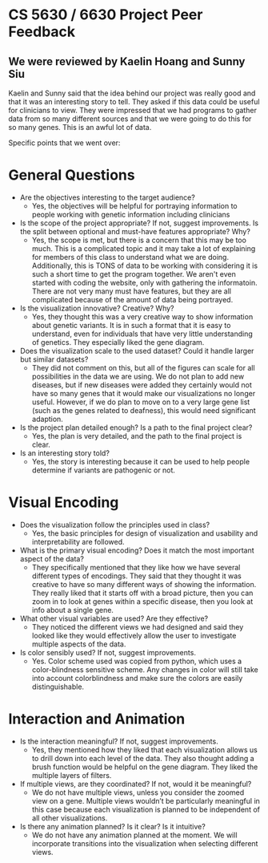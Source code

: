 # CS 5630 / 6630 Project Peer Feedback

## We were reviewed by Kaelin Hoang and Sunny Siu

Kaelin and Sunny said that the idea behind our project was really good and that it was
an interesting story to tell. They asked if this data could be useful for clinicians
to view. They were impressed that we had programs to gather data from so many different 
sources and that we were going to do this for so many genes. This is an awful lot of data.

Specific points that we went over:

# General Questions
* Are the objectives interesting to the target audience? 
  * Yes, the objectives will be helpful for portraying information to people working with genetic information including clinicians
* Is the scope of the project appropriate? If not, suggest improvements. Is the split between optional and must-have features appropriate? Why?
  * Yes, the scope is met, but there is a concern that this may be too much. This is a complicated topic and it may take a lot of explaining for members of this class to understand what we are doing. Additionally, this is TONS of data to be working with considering it is such a short time to get the program together. We aren't even started with coding the website, only with gathering the informatoin. There are not very many must have features, but they are all complicated because of the amount of data being portrayed. 
* Is the visualization innovative? Creative? Why?
  * Yes, they thought this was a very creative way to show information about genetic variants. It is in such a format that it is easy to understand, even for individuals that have very little understanding of genetics. They especially liked the gene diagram. 
* Does the visualization scale to the used dataset? Could it handle larger but similar datasets? 
  * They did not comment on this, but all of the figures can scale for all possibilities in the data we are using. We do not plan to add new diseases, but if new diseases were added they certainly would not have so many genes that it would make our visualizations no longer useful. However, if we do plan to move on to a very large gene list (such as the genes related to deafness), this would need significant adaption. 
* Is the project plan detailed enough? Is a path to the final project clear?
  * Yes, the plan is very detailed, and the path to the final project is clear. 
* Is an interesting story told? 
  * Yes, the story is interesting because it can be used to help people determine if variants are pathogenic or not. 

# Visual Encoding
* Does the visualization follow the principles used in class? 
  * Yes, the basic principles for design of visualization and usability and interpretability are followed. 
* What is the primary visual encoding? Does it match the most important aspect of the data? 
  * They specifically mentioned that they like how we have several different types of encodings. They said that they thought it was creative to have so many different ways of showing the information. They really liked that it starts off with a broad picture, then you can zoom in to look at genes within a specific disease, then you look at info about a single gene.
* What other visual variables are used? Are they effective? 
  * They noticed the different views we had designed and said they looked like they would effectively allow the user to investigate multiple aspects of the data.
* Is color sensibly used? If not, suggest improvements. 
  * Yes. Color scheme used was copied from python, which uses a color-blindness sensitive scheme. Any changes in color will still take into account colorblindness and make sure the colors are easily distinguishable.

# Interaction and Animation
* Is the interaction meaningful? If not, suggest improvements.
  * Yes, they mentioned how they liked that each visualization allows us to drill down into each level of the data. They also thought adding a brush function would be helpful on the gene diagram. They liked the multiple layers of filters. 
* If multiple views, are they coordinated? If not, would it be meaningful?
  * We do not have multiple views, unless you consider the zoomed view on a gene. Multiple views wouldn’t be particularly meaningful in this case because each visualization is planned to be independent of all other visualizations. 
* Is there any animation planned? Is it clear? Is it intuitive?
  * We do not have any animation planned at the moment. We will incorporate transitions into the visualization when selecting different views.